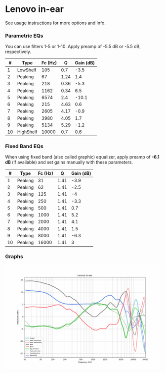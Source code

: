 # Lenovo in-ear
See [usage instructions](https://github.com/jaakkopasanen/AutoEq#usage) for more options and info.

### Parametric EQs
You can use filters 1-5 or 1-10. Apply preamp of -5.5 dB or -5.5 dB, respectively.

|   # | Type      |   Fc (Hz) |    Q |   Gain (dB) |
|-----|-----------|-----------|------|-------------|
|   1 | LowShelf  |       105 | 0.7  |        -3.5 |
|   2 | Peaking   |        67 | 1.24 |         1.4 |
|   3 | Peaking   |       218 | 0.36 |        -5.3 |
|   4 | Peaking   |      1162 | 0.34 |         6.5 |
|   5 | Peaking   |      6574 | 2.4  |       -10.1 |
|   6 | Peaking   |       215 | 4.63 |         0.6 |
|   7 | Peaking   |      2605 | 4.17 |        -0.9 |
|   8 | Peaking   |      3980 | 4.05 |         1.7 |
|   9 | Peaking   |      5134 | 5.29 |        -1.2 |
|  10 | HighShelf |     10000 | 0.7  |         0.6 |

### Fixed Band EQs
When using fixed band (also called graphic) equalizer, apply preamp of **-6.1 dB** (if available) and set gains manually with these parameters.

|   # | Type    |   Fc (Hz) |    Q |   Gain (dB) |
|-----|---------|-----------|------|-------------|
|   1 | Peaking |        31 | 1.41 |        -3.9 |
|   2 | Peaking |        62 | 1.41 |        -2.5 |
|   3 | Peaking |       125 | 1.41 |        -4   |
|   4 | Peaking |       250 | 1.41 |        -3.3 |
|   5 | Peaking |       500 | 1.41 |         0.7 |
|   6 | Peaking |      1000 | 1.41 |         5.2 |
|   7 | Peaking |      2000 | 1.41 |         4.1 |
|   8 | Peaking |      4000 | 1.41 |         1.5 |
|   9 | Peaking |      8000 | 1.41 |        -6.3 |
|  10 | Peaking |     16000 | 1.41 |         3   |

### Graphs
![](./Lenovo%20in-ear.png)
